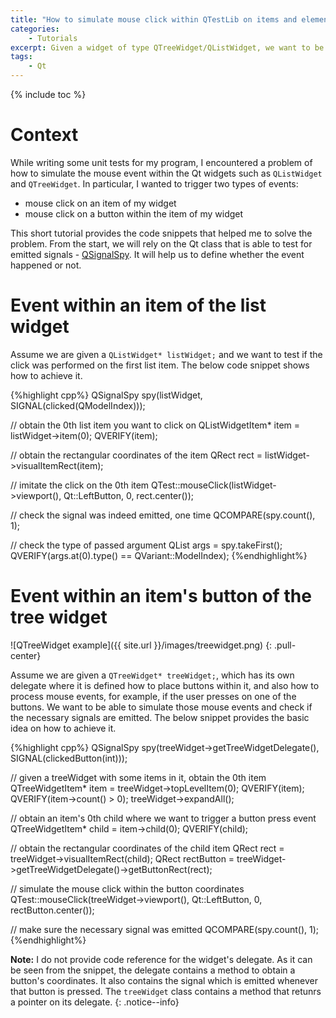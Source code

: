 ```yaml
---
title: "How to simulate mouse click within QTestLib on items and elements of QTreeWidget/QListWidget"
categories: 
    - Tutorials
excerpt: Given a widget of type QTreeWidget/QListWidget, we want to be able to simulate a mouse click event on one of the items, or a button within one of the items. 
tags: 
    - Qt
---
```


{% include toc %}

# Context

While writing some unit tests for my program, I encountered a problem of how to simulate the mouse event within the Qt widgets such as `QListWidget` and `QTreeWidget`. In particular, I wanted to trigger two types of events:

* mouse click on an item of my widget
* mouse click on a button within the item of my widget

This short tutorial provides the code snippets that helped me to solve the problem. From the start, we will rely on the Qt class that is able to test for emitted signals - [QSignalSpy](http://doc.qt.io/qt-5/qsignalspy.html). It will help us to define whether the event happened or not.

# Event within an item of the list widget

Assume we are given a `QListWidget* listWidget;` and we want to test if the click was performed on the first list item. The below code snippet shows how to achieve it.

{%highlight cpp%}
QSignalSpy spy(listWidget, SIGNAL(clicked(QModelIndex)));

// obtain the 0th list item you want to click on
QListWidgetItem* item = listWidget->item(0);
QVERIFY(item);

// obtain the rectangular coordinates of the item
QRect rect = listWidget->visualItemRect(item);

// imitate the click on the 0th item
QTest::mouseClick(listWidget->viewport(), Qt::LeftButton, 0, rect.center());

// check the signal was indeed emitted, one time
QCOMPARE(spy.count(), 1);

// check the type of passed argument
QList<QVariant> args = spy.takeFirst();
QVERIFY(args.at(0).type() == QVariant::ModelIndex);
{%endhighlight%}

# Event within an item's button of the tree widget

![QTreeWidget example]({{ site.url }}/images/treewidget.png)
{: .pull-center}

Assume we are given a `QTreeWidget* treeWidget;`, which has its own delegate where it is defined how to place buttons within it, and also how to process mouse events, for example, if the user presses on one of the buttons. We want to be able to simulate those mouse events and check if the necessary signals are emitted. The below snippet provides the basic idea on how to achieve it. 

{%highlight cpp%}
QSignalSpy spy(treeWidget->getTreeWidgetDelegate(), SIGNAL(clickedButton(int)));

// given a treeWidget with some items in it, obtain the 0th item
QTreeWidgetItem* item = treeWidget->topLevelItem(0);
QVERIFY(item);
QVERIFY(item->count() > 0);
treeWidget->expandAll();

// obtain an item's 0th child where we want to trigger a button press event
QTreeWidgetItem* child = item->child(0);
QVERIFY(child);

// obtain the rectangular coordinates of the child item
QRect rect = treeWidget->visualItemRect(child);
QRect rectButton = treeWidget->getTreeWidgetDelegate()->getButtonRect(rect);

// simulate the mouse click within the button coordinates
QTest::mouseClick(treeWidget->viewport(), Qt::LeftButton, 0, rectButton.center());

// make sure the necessary signal was emitted
QCOMPARE(spy.count(), 1);
{%endhighlight%}

**Note:** I do not provide code reference for the widget's delegate. As it can be seen from the snippet, the delegate contains a method to obtain a button's coordinates. It also contains the signal which is emitted whenever that button is pressed. The `treeWidget` class contains a method that retunrs a pointer on its delegate.
{: .notice--info}

